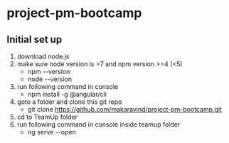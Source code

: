 # project-pm-bootcamp

## Initial set up

1. download node.js
2. make sure node version is >7 and npm version >=4 (<5)
	- npm --version 
	- node --version
2. run following command in console 
	- npm install -g @angular/cli
3. goto a folder and clone this git repo
	- git clone https://github.com/makaravind/project-pm-bootcamp.git
4. cd to TeamUp folder
5. run following command in console inside teamup folder 
	- ng serve --open